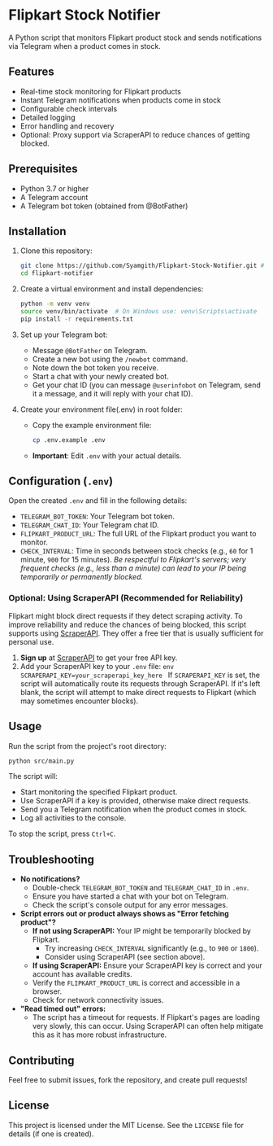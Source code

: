 # Flipkart Stock Notifier

A Python script that monitors Flipkart product stock and sends notifications via Telegram when a product comes in stock.

## Features

- Real-time stock monitoring for Flipkart products
- Instant Telegram notifications when products come in stock
- Configurable check intervals
- Detailed logging
- Error handling and recovery
- Optional: Proxy support via ScraperAPI to reduce chances of getting blocked.

## Prerequisites

- Python 3.7 or higher
- A Telegram account
- A Telegram bot token (obtained from @BotFather)

## Installation

1. Clone this repository:

   ```bash
   git clone https://github.com/Syamgith/Flipkart-Stock-Notifier.git # Replace with your repo URL if forked
   cd flipkart-notifier
   ```

2. Create a virtual environment and install dependencies:

   ```bash
   python -m venv venv
   source venv/bin/activate  # On Windows use: venv\Scripts\activate
   pip install -r requirements.txt
   ```

3. Set up your Telegram bot:

   - Message `@BotFather` on Telegram.
   - Create a new bot using the `/newbot` command.
   - Note down the bot token you receive.
   - Start a chat with your newly created bot.
   - Get your chat ID (you can message `@userinfobot` on Telegram, send it a message, and it will reply with your chat ID).

4. Create your environment file(.env) in root folder:
   - Copy the example environment file:
     ```bash
     cp .env.example .env
     ```
   - **Important**: Edit `.env` with your actual details.

## Configuration (`.env`)

Open the created `.env` and fill in the following details:

- `TELEGRAM_BOT_TOKEN`: Your Telegram bot token.
- `TELEGRAM_CHAT_ID`: Your Telegram chat ID.
- `FLIPKART_PRODUCT_URL`: The full URL of the Flipkart product you want to monitor.
- `CHECK_INTERVAL`: Time in seconds between stock checks (e.g., `60` for 1 minute, `900` for 15 minutes).
  _Be respectful to Flipkart's servers; very frequent checks (e.g., less than a minute) can lead to your IP being temporarily or permanently blocked._

### Optional: Using ScraperAPI (Recommended for Reliability)

Flipkart might block direct requests if they detect scraping activity. To improve reliability and reduce the chances of being blocked, this script supports using [ScraperAPI](https://www.scraperapi.com/). They offer a free tier that is usually sufficient for personal use.

1.  **Sign up** at [ScraperAPI](https://www.scraperapi.com/) to get your free API key.
2.  Add your ScraperAPI key to your `.env` file:
    `env
SCRAPERAPI_KEY=your_scraperapi_key_here
`
    If `SCRAPERAPI_KEY` is set, the script will automatically route its requests through ScraperAPI. If it's left blank, the script will attempt to make direct requests to Flipkart (which may sometimes encounter blocks).

## Usage

Run the script from the project's root directory:

```bash
python src/main.py
```

The script will:

- Start monitoring the specified Flipkart product.
- Use ScraperAPI if a key is provided, otherwise make direct requests.
- Send you a Telegram notification when the product comes in stock.
- Log all activities to the console.

To stop the script, press `Ctrl+C`.

## Troubleshooting

- **No notifications?**
  - Double-check `TELEGRAM_BOT_TOKEN` and `TELEGRAM_CHAT_ID` in `.env`.
  - Ensure you have started a chat with your bot on Telegram.
  - Check the script's console output for any error messages.
- **Script errors out or product always shows as "Error fetching product"?**
  - **If not using ScraperAPI:** Your IP might be temporarily blocked by Flipkart.
    - Try increasing `CHECK_INTERVAL` significantly (e.g., to `900` or `1800`).
    - Consider using ScraperAPI (see section above).
  - **If using ScraperAPI:** Ensure your ScraperAPI key is correct and your account has available credits.
  - Verify the `FLIPKART_PRODUCT_URL` is correct and accessible in a browser.
  - Check for network connectivity issues.
- **"Read timed out" errors:**
  - The script has a timeout for requests. If Flipkart's pages are loading very slowly, this can occur. Using ScraperAPI can often help mitigate this as it has more robust infrastructure.

## Contributing

Feel free to submit issues, fork the repository, and create pull requests!

## License

This project is licensed under the MIT License. See the `LICENSE` file for details (if one is created).
